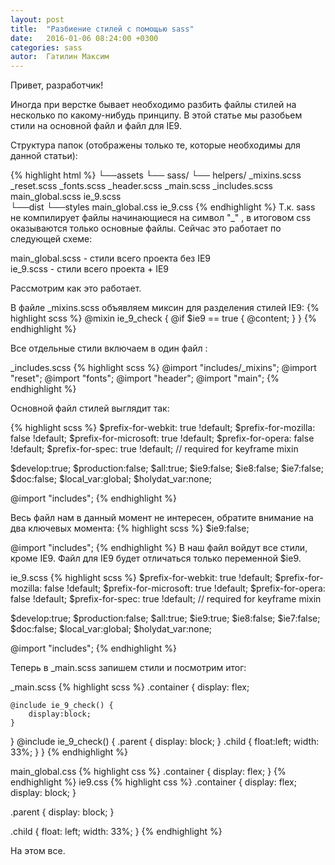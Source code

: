 ```yaml
---
layout: post
title:  "Разбиение стилей с помощью sass"
date:   2016-01-06 08:24:00 +0300
categories: sass
autor:  Гатилин Максим
---
```

Привет, разработчик!

Иногда при верстке бывает необходимо разбить файлы стилей на несколько по какому-нибудь принципу. В этой статье мы разобьем стили на основной файл и файл для IE9.

Структура папок (отображены только те, которые необходимы для данной статьи):

{% highlight html %}
└──assets
    └── sass/
        └── helpers/
                _mixins.scss
        _reset.scss
        _fonts.scss
        _header.scss
        _main.scss
        _includes.scss
        main_global.scss
        ie_9.scss    
└──dist
    └──styles
        main_global.css
        ie_9.css
{% endhighlight %}
Т.к. sass не компилирует файлы начинающиеся на символ "\_" , в итоговом css оказываются только основные файлы. Сейчас это работает по следующей схеме:

main_global.scss - стили всего проекта без IE9<br/>
ie_9.scss - стили всего проекта + IE9

Рассмотрим как это работает.

В файле _mixins.scss объявляем миксин для разделения стилей IE9:
{% highlight scss %}
@mixin ie_9_check {
	@if $ie9 == true {
		@content;
	}
}
{% endhighlight %}

Все отдельные стили включаем в один файл :

_includes.scss
{% highlight scss %}
@import "includes/_mixins";
@import "reset";
@import "fonts";
@import "header";
@import "main";
{% endhighlight %}

Основной файл стилей выглядит так:

{% highlight scss %}
$prefix-for-webkit:    true !default;
$prefix-for-mozilla:   false !default;
$prefix-for-microsoft: true !default;
$prefix-for-opera:     false !default;
$prefix-for-spec:      true !default; // required for keyframe mixin


$develop:true;
$production:false;
$all:true;
$ie9:false;
$ie8:false;
$ie7:false;
$doc:false;
$local_var:global;
$holydat_var:none;

@import "includes";
{% endhighlight %}

Весь файл нам в данный момент не интересен, обратите внимание на два ключевых момента:
{% highlight scss %}
$ie9:false;

@import "includes";
{% endhighlight %}
В наш файл войдут все стили, кроме IE9.
Файл для IE9 будет отличаться только переменной $ie9.

ie_9.scss
{% highlight scss %}
$prefix-for-webkit:    true !default;
$prefix-for-mozilla:   false !default;
$prefix-for-microsoft: true !default;
$prefix-for-opera:     false !default;
$prefix-for-spec:      true !default; // required for keyframe mixin


$develop:true;
$production:false;
$all:true;
$ie9:true;
$ie8:false;
$ie7:false;
$doc:false;
$local_var:global;
$holydat_var:none;

@import "includes";
{% endhighlight %}

Теперь в _main.scss запишем стили и посмотрим итог:

_main.scss
{% highlight scss %}
.container {
	display: flex;

	@include ie_9_check() {
		display:block;
	}
}
@include ie_9_check() {
	.parent {
		display: block;
	}
	.child {
		float:left;
		width: 33%;
	}
}
{% endhighlight %}

main_global.css
{% highlight css %}
.container {
    display: flex;
}
{% endhighlight %}
ie9.css
{% highlight css %}
.container {
    display: flex;
    display: block;
}

.parent {
    display: block;
}

.child {
    float: left;
    width: 33%;
}
{% endhighlight %}

На этом все.